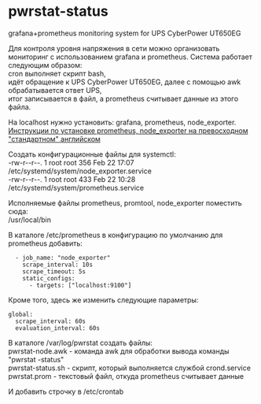 # pwrstat-status
grafana+prometheus monitoring system for UPS CyberPower UT650EG

Для контроля уровня напряжения в сети можно организовать мониторинг с использованием grafana и prometheus.
Система работает следующим образом: 
<br>cron выполняет скрипт bash,
<br>идёт обращение к UPS CyberPower UT650EG, далее с помощью awk обрабатывается ответ UPS,
<br>итог записывается в файл, а prometheus считывает данные из этого файла.

На localhost нужно установить: grafana, prometheus, node_exporter.
<a href="https://www.youtube.com/playlist?list=PLoRLk9325TJLaKTTeJYLLctA_ibGnp58_">Инструкции по установке prometheus, node_exporter на превосходном "стандартном" английском</a>

Создать конфигурационные файлы для systemctl:
<br>-rw-r--r--. 1 root root 356 Feb 22 17:07 /etc/systemd/system/node_exporter.service
<br>-rw-r--r--. 1 root root 433 Feb 22 10:28 /etc/systemd/system/prometheus.service

Исполняемые файлы prometheus, promtool, node_exporter поместить сюда:
<br>/usr/local/bin

В каталоге /etc/prometheus в конфигурацию по умолчанию для prometheus добавить:
```
  - job_name: "node_exporter"
    scrape_interval: 10s
    scrape_timeout: 5s
    static_configs:
      - targets: ["localhost:9100"]
```

Кроме того, здесь же изменить следующие параметры:
```
global:
  scrape_interval: 60s
  evaluation_interval: 60s
```

В каталоге /var/log/pwrstat создать файлы:
<br>pwrstat-node.awk - команда awk для обработки вывода команды "pwrstat -status"
<br>pwrstat-status.sh - скрипт, который выполняется службой crond.service
<br>pwrstat.prom - текстовый файл, откуда prometheus считывает данные

И добавить строчку в /etc/crontab
